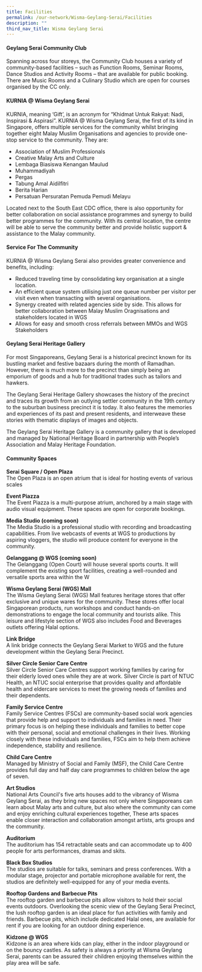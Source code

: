```yaml
---
title: Facilities
permalink: /our-network/Wisma-Geylang-Serai/Facilities
description: ""
third_nav_title: Wisma Geylang Serai
---
```

#### Geylang Serai Community Club

Spanning across four storeys, the Community Club houses a variety of community-based facilities – such as Function Rooms, Seminar Rooms, Dance Studios and Activity Rooms –  that are available for public booking. There are Music Rooms and a Culinary Studio which are open for courses organised by the CC only.




#### KURNIA @ Wisma Geylang Serai

KURNIA, meaning ‘Gift’, is an acronym for “Khidmat Untuk Rakyat: Nadi, Inspirasi & Aspirasi”. KURNIA @ Wisma Geylang Serai, the first of its kind in Singapore, offers multiple services for the community whilst bringing together eight Malay Muslim Organisations and agencies to provide one-stop service to the community. They are:

* Association of Muslim Professionals
* Creative Malay Arts and Culture
* Lembaga Biasiswa Kenangan Maulud
* Muhammadiyah
* Pergas
* Tabung Amal Aidilfitri
* Berita Harian
* Persatuan Persuratan Pemuda Pemudi Melayu


Located next to the South East CDC office, there is also opportunity for better collaboration on social assistance programmes and synergy to build better programmes for the community. With its central location, the centre will be able to serve the community better and provide holistic support & assistance to the Malay community.

#### Service For The Community

KURNIA @ Wisma Geylang Serai also provides greater convenience and benefits, including:

* Reduced traveling time by consolidating key organisation at a single location.
* An efficient queue system utilising just one queue number per visitor per visit even when transacting with several organisations.
* Synergy created with related agencies side by side. This allows for better collaboration between Malay Muslim Oragnisations and stakeholders located in WGS
* Allows for easy and smooth cross referrals between MMOs and WGS Stakeholders


#### Geylang Serai Heritage Gallery
For most Singaporeans, Geylang Serai is a historical precinct known for its bustling market and festive bazaars during the month of Ramadhan. However, there is much more to the precinct than simply being an emporium of goods and a hub for traditional trades such as tailors and hawkers.

The Geylang Serai Heritage Gallery showcases the history of the precinct and traces its growth from an outlying settler community in the 19th  century to the suburban business precinct it is today. It also features the memories and experiences of its past and present residents, and interweave these stories with thematic displays of images and objects.

The Geylang Serai Heritage Gallery is a community gallery that is developed and managed by National Heritage Board in partnership with People’s Association and Malay Heritage Foundation.

#### Community Spaces
**Serai Square / Open Plaza** <br>
The Open Plaza is an open atrium that is ideal for hosting events of various scales

**Event Piazza** <br>
The Event Piazza is a multi-purpose atrium,  anchored by a main stage with audio visual equipment. These spaces are open for corporate bookings.

**Media Studio (coming soon)** <br>
The Media Studio is a professional studio with recording and broadcasting capabilities. From live webcasts of events at WGS to productions by aspiring vloggers, the studio will produce content for everyone in the community.

**Gelanggang @ WGS  (coming soon)** <br>
The Gelanggang (Open Court) will house several sports courts. It will complement the existing sport facilities, creating a well-rounded and versatile sports area within the W

**Wisma Geylang Serai (WGS) Mall** <br>
The Wisma Geylang Serai (WGS) Mall features heritage stores that offer exclusive and unique wares for the community. These stores offer local Singaporean products, run workshops and conduct hands-on demonstrations to engage the local community and tourists alike. This leisure and lifestyle section of WGS also includes Food and Beverages outlets offering Halal options.

**Link Bridge** <br>
A link bridge connects the Geylang Serai Market to WGS and the future development within the Geylang Serai Precinct.


**Silver Circle Senior Care Centre**  <br>
Silver Circle Senior Care Centres support working families by caring for their elderly loved ones while they are at work. Silver Circle is part of NTUC Health, an NTUC social enterprise that provides quality and affordable health and eldercare services to meet the growing needs of families and their dependents.

**Family Service Centre**<br>
Family Service Centres (FSCs) are community-based social work agencies that provide help and support to individuals and families in need. Their primary focus is on helping these individuals and families to better cope with their personal, social and emotional challenges in their lives. Working closely with these individuals and families, FSCs aim to help them achieve independence, stability and resilience.

**Child Care Centre**<br>
Managed by Ministry of Social and Family (MSF), the Child Care Centre provides full day and half day care programmes to children below the age of seven.

**Art Studios**<br>
National Arts Council's five arts houses add to the vibrancy of Wisma Geylang Serai, as they bring new spaces not only where Singaporeans can learn about Malay arts and culture, but also where the community can come and enjoy enriching cultural experiences together, These arts spaces enable closer interaction and collaboration amongst artists, arts groups and the community.

**Auditorium** <br>
The auditorium has 154 retractable seats and can accommodate up to 400 people for arts performances, dramas and skits.

**Black Box Studios**<br>
The studios are suitable for talks, seminars and press conferences. With a modular stage, projector and portable microphone available for rent, the studios are definitely well-equipped for any of your media events.

**Rooftop Gardens and Barbecue Pits** <br>
The rooftop garden and barbecue pits allow visitors to hold their social events outdoors. Overlooking the scenic view of the Geylang Serai Precinct, the lush rooftop garden is an ideal place for fun activities with family and friends. Barbecue pits, which include dedicated Halal ones, are available for rent if you are looking for an outdoor dining experience.

**Kidzone @ WGS**<br>
Kidzone is an area where kids can play, either in the indoor playground or on the bouncy castles. As safety is always a priority at Wisma Geylang Serai, parents can be assured their children enjoying themselves within the play area will be safe.